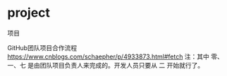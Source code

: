 # project
项目

GitHub团队项目合作流程
https://www.cnblogs.com/schaepher/p/4933873.html#fetch
注：其中 零、一、七 是由团队项目负责人来完成的。开发人员只要从 二 开始就行了。
